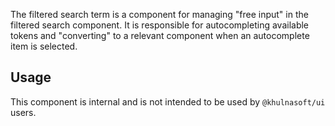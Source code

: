 The filtered search term is a component for managing "free input" in the filtered search component.
It is responsible for autocompleting available tokens and "converting" to a relevant
component when an autocomplete item is selected.

## Usage

This component is internal and is not intended to be used by `@khulnasoft/ui` users.
